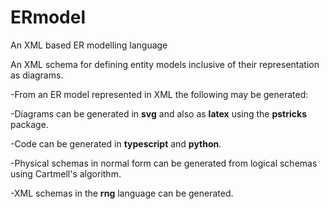 # ERmodel
An XML based ER modelling language

An XML schema for defining entity models inclusive of their representation as diagrams.

-From an ER model represented in XML the following may be generated:

-Diagrams can be generated in **svg** and also as **latex** using the **pstricks** package.

-Code can be generated in **typescript** and **python**.

-Physical schemas in normal form can be generated from logical schemas using Cartmell's algorithm.

-XML schemas in the **rng** language can be generated. 
